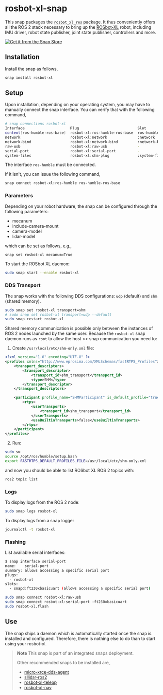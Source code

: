 # rosbot-xl-snap

This snap packages the [`rosbot_xl_ros`](https://github.com/husarion/rosbot_xl_ros) package.
It thus conveniently offers all the ROS 2 stack necessary to bring up the [ROSbot-XL](https://husarion.com/manuals/rosbot-xl/) robot,
including IMU driver, robot state publisher, joint state publisher, controllers and more.

[![Get it from the Snap Store](https://snapcraft.io/static/images/badges/en/snap-store-black.svg)](https://snapcraft.io/rosbot-xl)

## Installation

Install the snap as follows,

```bash
snap install rosbot-xl
```

## Setup

Upon installation, depending on your operating system,
you may have to manually connect the snap interface.
You can verify that with the following command,

```bash
# snap connections rosbot-xl
Interface                     Plug                           Slot                                     Notes
content[ros-humble-ros-base]  rosbot-xl:ros-humble-ros-base  ros-humble-ros-base:ros-humble-ros-base  -
network                       rosbot-xl:network              :network                                 -
network-bind                  rosbot-xl:network-bind         :network-bind                            -
raw-usb                       rosbot-xl:raw-usb              -                                        -
serial-port                   rosbot-xl:serial-port          -                                        -
system-files                  rosbot-xl:shm-plug             :system-files                            manual
```

The interface `ros-humble` must be connected.

If it isn't, you can issue the following command,

```bash
snap connect rosbot-xl:ros-humble ros-humble-ros-base
```

### Parameters

Depending on your robot hardware,
the snap can be configured through the following parameters:

- mecanum
- include-camera-mount
- camera-model
- lidar-model

which can be set as follows, e.g.,

```bash
snap set rosbot-xl mecanum=True
```

To start the ROSbot XL daemon:

```bash
sudo snap start --enable rosbot-xl
```

### DDS Transport

The snap works with the following DDS configurations: `udp` (default) and `shm` (shared memory).

```bash
sudo snap set rosbot-xl transport=shm
# sudo snap set rosbot-xl transport=udp --default
sudo snap restart rosbot-xl
```

Shared memory communication is possible only between the instances of ROS 2 nodes launched by the same user. Because the `rosbot-xl` snap daemon runs as `root` to allow the host <> snap communication you need to:

1. Create `/usr/local/etc/shm-only.xml` file:

```xml
<?xml version="1.0" encoding="UTF-8" ?>
<profiles xmlns="http://www.eprosima.com/XMLSchemas/fastRTPS_Profiles">
    <transport_descriptors>
        <transport_descriptor>
            <transport_id>shm_transport</transport_id>
            <type>SHM</type>
        </transport_descriptor>
    </transport_descriptors>

    <participant profile_name="SHMParticipant" is_default_profile="true">
        <rtps>
            <userTransports>
                <transport_id>shm_transport</transport_id>
            </userTransports>
            <useBuiltinTransports>false</useBuiltinTransports>
        </rtps>
    </participant>
</profiles>
```

2. Run:

```bash
sudo su
source /opt/ros/humble/setup.bash
export FASTRTPS_DEFAULT_PROFILES_FILE=/usr/local/etc/shm-only.xml
```

and now you should be able to list ROSbot XL ROS 2 topics with:

```bash
ros2 topic list
```

### Logs

To display logs from the ROS 2 node:

```bash
sudo snap logs rosbot-xl
```

To display logs from a snap logger

```bash
journalctl -t rosbot-xl
```

### Flashing

List available serial interfaces:

```bash
$ snap interface serial-port
name:    serial-port
summary: allows accessing a specific serial port
plugs:
  - rosbot-xl
slots:
  - snapd:ft230xbasicuart (allows accessing a specific serial port)
```

```bash
sudo snap connect rosbot-xl:raw-usb
sudo snap connect rosbot-xl:serial-port :ft230xbasicuart
sudo rosbot-xl.flash
```

## Use

The snap ships a daemon which is automatically started once the snap is installed and configured.
Therefore, there is nothing else to do than to start using your rosbot-xl.

> **Note**
> This snap is part of an integrated snaps deployment.
> 
> Other recommended snaps to be installed are,
> 
> - [micro-xrce-dds-agent](LINK)
> - [sllidar-ros2](https://snapcraft.io/sllidar-ros2)
> - [rosbot-xl-teleop](https://snapcraft.io/rosbot-xl-teleop)
> - [rosbot-xl-nav](https://snapcraft.io/rosbot-xl-nav)
